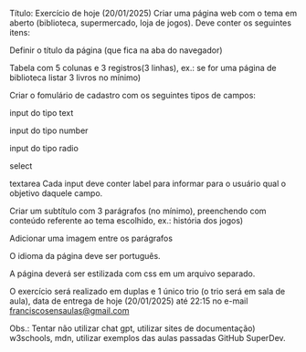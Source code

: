Título: Exercício de hoje (20/01/2025)
Criar uma página web com o tema em aberto (biblioteca, supermercado, loja de jogos). Deve conter os seguintes itens:

Definir o título da página (que fica na aba do navegador)

Tabela com 5 colunas e 3 registros(3 linhas), ex.: se for uma página de biblioteca listar 3 livros no mínimo)

Criar o fomulário de cadastro com os seguintes tipos de campos:

input do tipo text

input do tipo number

input do tipo radio

select

textarea
Cada input deve conter label para informar para o usuário qual o objetivo daquele campo.

Criar um subtítulo com 3 parágrafos (no mínimo), preenchendo com conteúdo referente ao tema escolhido, ex.: história dos jogos)

Adicionar uma imagem entre os parágrafos

O idioma da página deve ser português.

A página deverá ser estilizada com css em um arquivo separado.

O exercício será realizado em duplas e 1 único trio (o trio será em sala de aula), data de entrega de hoje (20/01/2025) até 22:15 no e-mail franciscosensaulas@gmail.com

Obs.: Tentar não utilizar chat gpt, utilizar sites de documentação) w3schools, mdn, utilizar exemplos das aulas passadas GitHub SuperDev.

